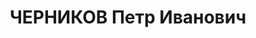 ---
title: ЧЕРНИКОВ Петр Иванович
description: '1897 р., с. Терса Сланського повіту Саратовського губ., росіянин, з
  селян, позапартійний, освіта вища, головнийінженер тресту "Руда" Кривбасу.

  27.10.1937 р.звинувачений у належності до к/рев. організації, розстріляний 28.10.1937
  р.

  Реабілітований 30.04.1957 р.'
---